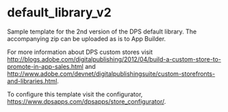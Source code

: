 default_library_v2
==================

Sample template for the 2nd version of the DPS default library. The accompanying zip can be uploaded as is to App Builder.

For more information about DPS custom stores visit http://blogs.adobe.com/digitalpublishing/2012/04/build-a-custom-store-to-promote-in-app-sales.html and http://www.adobe.com/devnet/digitalpublishingsuite/custom-storefronts-and-libraries.html.

To configure this template visit the configurator, https://www.dpsapps.com/dpsapps/store_configurator/.
